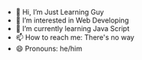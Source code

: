- 👋 Hi, I’m Just Learning Guy
- 👀 I’m interested in Web Developing
- 🌱 I’m currently learning Java Script
- 📫 How to reach me: There's no way
- 😄 Pronouns: he/him
